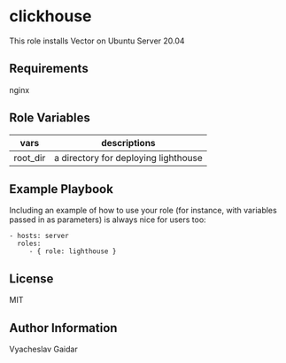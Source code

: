 clickhouse
=========

This role installs Vector on Ubuntu Server 20.04

Requirements
------------

nginx

Role Variables
--------------

| vars | descriptions |
|-------|--------------|
| root_dir | a directory for deploying lighthouse |

Example Playbook
----------------

Including an example of how to use your role (for instance, with variables passed in as parameters) is always nice for users too:

    - hosts: server
      roles:
         - { role: lighthouse }

License
-------

MIT

Author Information
------------------

Vyacheslav Gaidar
